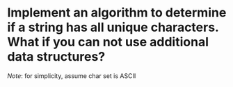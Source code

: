 # Implement an algorithm to determine if a string has all unique characters. What if you can not use additional data structures?

*Note*: for simplicity, assume char set is ASCII
